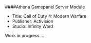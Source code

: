 ####Athena Gamepanel Server Module

* Title: Call of Duty 4: Modern Warfare
* Publisher: Activision
* Studio: Infinity Ward

Work in progress ...
